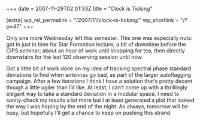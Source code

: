 +++
date = 2007-11-29T02:01:33Z
title = "Clock is Ticking"

[extra]
wp_rel_permalink = "/2007/11/clock-is-ticking/"
wp_shortlink = "/?p=47"
+++

Only one more Wednesday left this semester. This one was especially nuts: got
in just in time for Star Formation lecture; a bit of downtime before the CIPS
seminar; about an hour of work until shopping for tea, then directly
downstairs for the last 120 observing session until now.

Got a little bit of work done on my idea of tracking spectral phase standard
deviations to find when antennas go bad, as part of the larger autoflagging
campaign. After a few iterations I think I have a solution that’s pretty
decent though a little uglier than I’d like. At least, I can’t come up with a
thrillingly elegant way to take a standard deviation in a modular space. I
need to sanity-check my results a lot more but I at least generated a plot
that looked the way I was hoping by the end of the night. As always, tomorrow
will be busy, but hopefully I’ll get a chance to keep on pushing this strand.
